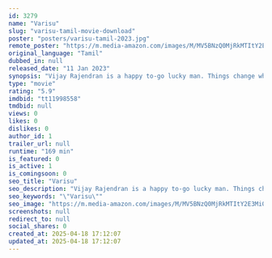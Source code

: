 ```yaml
---
id: 3279
name: "Varisu"
slug: "varisu-tamil-movie-download"
poster: "posters/varisu-tamil-2023.jpg"
remote_poster: "https://m.media-amazon.com/images/M/MV5BNzQ0MjRkMTItY2E3Mi00YjJhLTg1OGEtYzQ5MzU2ZDM5ZjJiXkEyXkFqcGc@._V1_SX300.jpg"
original_language: "Tamil"
dubbed_in: null
released_date: "11 Jan 2023"
synopsis: "Vijay Rajendran is a happy to-go lucky man. Things change when his father becomes terminally ill, and he is left to manage his business empire."
type: "movie"
rating: "5.9"
imdbid: "tt11998558"
tmdbid: null
views: 0
likes: 0
dislikes: 0
author_id: 1
trailer_url: null
runtime: "169 min"
is_featured: 0
is_active: 1
is_comingsoon: 0
seo_title: "Varisu"
seo_description: "Vijay Rajendran is a happy to-go lucky man. Things change when his father becomes terminally ill, and he is left to manage his business empire."
seo_keywords: "\"Varisu\""
seo_image: "https://m.media-amazon.com/images/M/MV5BNzQ0MjRkMTItY2E3Mi00YjJhLTg1OGEtYzQ5MzU2ZDM5ZjJiXkEyXkFqcGc@._V1_SX300.jpg"
screenshots: null
redirect_to: null
social_shares: 0
created_at: 2025-04-18 17:12:07
updated_at: 2025-04-18 17:12:07
---
```


